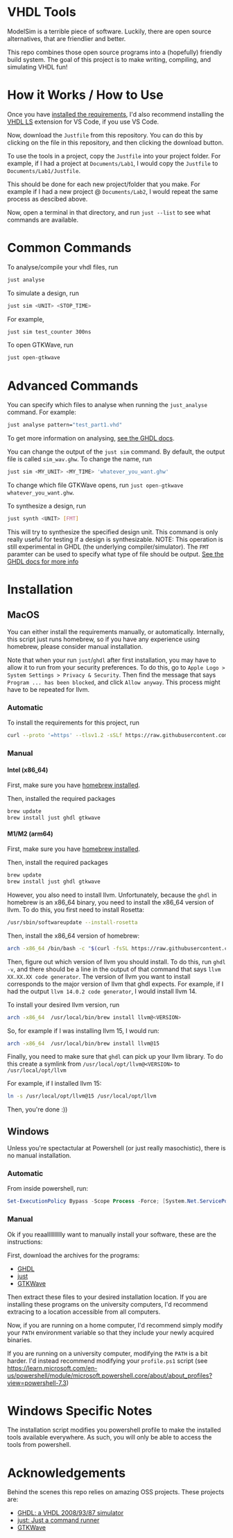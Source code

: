 # VHDL Tools

ModelSim is a terrible piece of software. Luckily, there are
open source alternatives, that are friendlier and better.

This repo combines those open source programs into a
(hopefully) friendly build system. The goal of this project
is to make writing, compiling, and simulating VHDL fun!

# How it Works / How to Use

Once you have [installed the requirements](#installation),
I'd also recommend installing the [VHDL LS](https://marketplace.visualstudio.com/items?itemName=hbohlin.vhdl-ls) 
extension for VS Code, if you use VS Code.

Now, download the `Justfile` from this repository. You can do this by
clicking on the file in this repository, and then clicking the download button.

To use the tools in a project, copy the `Justfile` into 
your project folder. For example, if I had a project
at `Documents/Lab1`, I would copy the `Justfile` to
`Documents/Lab1/Justfile`.

This should be done for each new project/folder that you
make. For example if I had a new project @ `Documents/Lab2`,
I would repeat the same process as descibed above.

Now, open a terminal in that directory, and run `just
--list` to see what commands are available.

# Common Commands

To analyse/compile your vhdl files, run
```sh
just analyse
```

To simulate a design, run
```sh
just sim <UNIT> <STOP_TIME>
```
For example,
```sh
just sim test_counter 300ns
```

To open GTKWave, run
```sh
just open-gtkwave
```

# Advanced Commands
You can specify which files to analyse when running the
`just_analyse` command. For example:
```sh
just analyse pattern="test_part1.vhd"
```
To get more information on analysing, [see the GHDL docs](https://ghdl.github.io/ghdl/using/InvokingGHDL.html#analysis-a).


You can change the output of the `just sim` command. By default, the output
file is called `sim_wav.ghw`. To change the name, run
```sh
just sim <MY_UNIT> <MY_TIME> 'whatever_you_want.ghw'
```
To change which file GTKWave opens, run `just open-gtkwave
whatever_you_want.ghw`.

To synthesize a design, run
```sh
just synth <UNIT> [FMT]
```
This will try to synthesize the specified design unit. This
command is only really useful for testing if a design is
synthesizable. NOTE: This operation is still experimental 
in GHDL (the underlying compiler/simulator). The `FMT`
paramter can be used to specify what type of file should be
output. [See the GHDL docs for more info](https://ghdl.github.io/ghdl/using/Simulation.html)

# Installation

## MacOS

You can either install the requirements manually, or
automatically. Internally, this script just runs homebrew,
so if you have any experience using homebrew, please
consider manual installation.

Note that when your run `just`/`ghdl` after first installation, you
may have to allow it to run from your security preferences.
To do this, go to `Apple Logo > System Settings > Privacy
& Security`. Then find the message that says `Program ...
has been blocked`, and click `Allow anyway`. This process
might have to be repeated for llvm.

### Automatic 

To install the requirements for this project, run
```sh
curl --proto '=https' --tlsv1.2 -sSLf https://raw.githubusercontent.com/obwan02/VHDL-Tools/main/install_tools_macos.sh | bash
```

### Manual


#### Intel (x86_64)

First, make sure you have [homebrew installed](brew.sh).

Then, installed the required packages
```sh
brew update
brew install just ghdl gtkwave
```

#### M1/M2 (arm64)

First, make sure you have [homebrew installed](brew.sh).

Then, install the required packages
```sh
brew update
brew install just ghdl gtkwave
```

However, you also need to install llvm. Unfortunately,
because the `ghdl` in homebrew is an x86_64 binary, you need
to install the x86_64 version of llvm. To do this, you first
need to install Rosetta:
```sh
/usr/sbin/softwareupdate --install-rosetta
```

Then, install the x86_64 version of homebrew:
```sh
arch -x86_64 /bin/bash -c "$(curl -fsSL https://raw.githubusercontent.com/Homebrew/install/HEAD/install.sh)" 
```

Then, figure out which version of llvm you should install.
To do this, run `ghdl -v`, and there should be a line in the
output of that command that says `llvm XX.XX.XX code
generator`. The version of llvm you want to install
corresponds to the major version of llvm that ghdl expects.
For example, if I had the output `llvm 14.0.2 code
generator`, I would install llvm 14.

To install your desired llvm version, run
```sh
arch -x86_64  /usr/local/bin/brew install llvm@<VERSION>
```

So, for example if I was installing llvm 15, I would run:
```sh
arch -x86_64  /usr/local/bin/brew install llvm@15
```

Finally, you need to make sure that `ghdl` can pick up
your llvm library. To do this create a symlink from
`/usr/local/opt/llvm@<VERSION>` to `/usr/local/opt/llvm`

For example, if I installed llvm 15:
```sh
ln -s /usr/local/opt/llvm@15 /usr/local/opt/llvm
```

Then, you're done :))

## Windows

Unless you're spectactular at Powershell (or just really
masochistic), there is no manual installation.

### Automatic

From inside powershell, run:
```powershell
Set-ExecutionPolicy Bypass -Scope Process -Force; [System.Net.ServicePointManager]::SecurityProtocol = [System.Net.ServicePointManager]::SecurityProtocol -bor 3072; iex ((New-Object System.Net.WebClient).DownloadString('https://raw.githubusercontent.com/obwan02/VHDL-Tools/main/install_tools_win.ps1'))
```

### Manual

Ok if you reaalllllllllly want to manually install your
software, these are the instructions:

First, download the archives for the programs:
- [GHDL](https://github.com/ghdl/ghdl/releases/download/v3.0.0/ghdl-UCRT64.zip)
- [just](https://github.com/casey/just/releases/download/1.13.0/just-1.13.0-x86_64-pc-windows-msvc.zip)
- [GTKWave](https://sourceforge.net/projects/gtkwave/files/gtkwave-3.3.100-bin-win64/gtkwave-3.3.100-bin-win64.zip/download)

Then extract these files to your desired installation
location. If you are installing these programs on the
university computers, I'd recommend extracing to a location
accessible from all computers.

Now, if you are running on a home computer, I'd recommend
simply modify your `PATH` environment variable so that they
include your newly acquired binaries.

If you are running on a university computer, modifying the
`PATH` is a bit harder. I'd instead recommend modifying your
`profile.ps1` script (see https://learn.microsoft.com/en-us/powershell/module/microsoft.powershell.core/about/about_profiles?view=powershell-7.3)

# Windows Specific Notes 

The installation script modifies you powershell profile to
make the installed tools available everywhere. As such, you
will only be able to access the tools from powershell.

# Acknowledgements

Behind the scenes this repo relies on amazing OSS
projects. These projects are:

- [GHDL: a VHDL 2008/93/87 simulator](https://github.com/ghdl/ghdl)
- [just: Just a command runner](just.systems)
- [GTKWave](https://gtkwave.sourceforge.net/)
